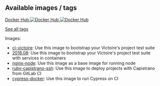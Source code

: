## Available images / tags

[Docker Hub ![Docker Hub][Docker Hub Build Image] ![Docker Hub][Docker Hub Pulls Image]][Docker Hub]

[See all tags](https://hub.docker.com/r/troopers/docker-images/tags/)

Images:

- [ci-victoire](ci/victoire/Dockerfile): Use this image to bootstrap your Victoire's project test suite
- [2018.08](ci/victoire/2018.08/): Use this image to bootstrap your Victoire's project test suite with services in containers
- [nginx-node](nginx-node/): Use this image as a base image for running node
- [ruby-capistrano-ssh](ruby-capistrano-ssh/): Use this image to deploy projects with Capistrano from GitLab CI
- [cypress-docker](cypress-docker/): Use this image to run Cypress on CI

[Docker Hub]: https://hub.docker.com/r/troopers/docker-images/
[Docker Hub Build Image]: https://img.shields.io/docker/build/troopers/docker-images.svg
[Docker Hub Pulls Image]: https://img.shields.io/docker/pulls/troopers/docker-images.svg
